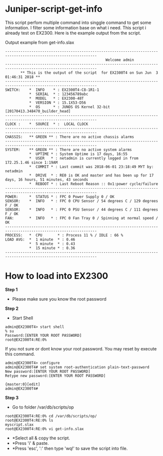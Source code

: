 # Juniper-script-get-info

This script perfom multiple command into singgle command to get some information. I filter some information base on what i need. This script i already test on EX2300. Here is the example output from the script.

Output example from get-info.slax
```
----------------------------------------------------------------------------------------------------------------
                                              Welcome admin
----------------------------------------------------------------------------------------------------------------
       ** This is the output of the script  for EX2300T4 on Sun Jun  3 01:46:31 2018 ** 
----------------------------------------------------------------------------------------------------------------
SWITCH:    *  INFO    * : EX2300T4-C8-1R1-1
           *  SERIAL  * : 123456789abc
           *  MODEL   * : EX2300-48T
           *  VERSION * : 15.1X53-D56
           *  OS      * : JUNOS OS Kernel 32-bit  [20170413.348470_builder_head]
----------------------------------------------------------------------------------------------------------------
CLOCK :    *  SOURCE  * :  LOCAL CLOCK 
----------------------------------------------------------------------------------------------------------------
CHASSIS:   ** GREEN ** : There are no active chassis alarms
----------------------------------------------------------------------------------------------------------------
SYSTEM:    ** GREEN ** : There are no active system alarms
           *  UPTIME * : System Uptime is 17 days, 16:55
           *  USER   * : netadmin is currently logged in from 172.25.1.46 since 1:19AM
           *  COMMIT * : Last commit was 2018-06-01 23:18:49 MYT by: netadmin
           *  DRIVE  * : RE0 is OK and master and has been up for 17 days, 16 hours, 51 minutes, 43 seconds
           *  REBOOT * : Last Reboot Reason :: 0x1:power cycle/failure
----------------------------------------------------------------------------------------------------------------
POWER:     *  STATUS * : FPC 0 Power Supply 0 / OK
SENSOR:    *  INFO   * : FPC 0 CPU Sensor / 54 degrees C / 129 degrees F / OK
SENSOR:    *  INFO   * : FPC 0 PSU Sensor / 44 degrees C / 111 degrees F / OK
FAN:       *  INFO   * : FPC 0 Fan Tray 0 / Spinning at normal speed / OK
----------------------------------------------------------------------------------------------------------------
PROCESS:   *  CPU       * : Process 11 % / IDLE : 66 %
LOAD AVG:  *  1 minute  * : 0.46
           *  5 minute  * : 0.43
           *  15 minute * : 0.36
----------------------------------------------------------------------------------------------------------------
```

# How to load into EX2300

<b>Step 1</b></br>
* Please make sure you know the root password<br/>


<b>Step 2</b></br>
* Start Shell<br/>
```
admin@EX2300T4> start shell
% su
Password:[ENTER YOUR ROOT PASSWORD]
root@EX2300T4:RE:0%
```
If you not sure or dont know your root password. You may reset by execute this command.<br/>
```
admin@EX2300T4> configure
admin@EX2300T4# set system root-authentication plain-text-password 
New password:[ENTER YOUR ROOT PASSWORD]
Retype new password:[ENTER YOUR ROOT PASSWORD]

{master:0}[edit]
admin@EX2300T4# 
```

<b>Step 3</b></br>
* Go to folder /var/db/scripts/op
```
root@EX2300T4:RE:0% cd /var/db/scripts/op/
root@EX2300T4:RE:0% ls
myscript.slax
root@EX2300T4:RE:0% vi get-info.slax
```
* *Select all & copy the script. <br/>
* *Press 'i' & paste.<br/>
* *Press 'esc', ':' then type 'wq!' to save the script into file.<br/>

